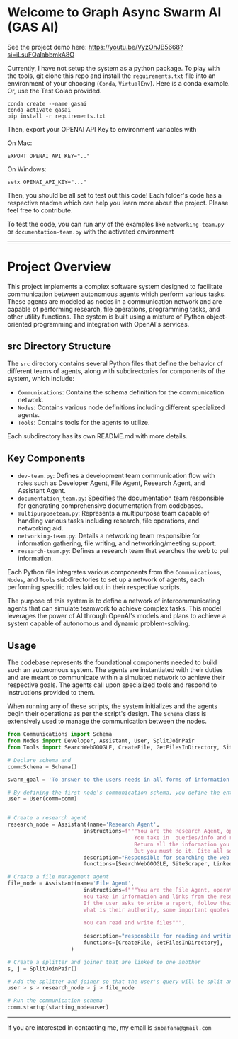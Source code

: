 # Welcome to Graph Async Swarm AI (GAS AI) 

See the project demo here: https://youtu.be/VyzOhJB5668?si=iLsuFQalabbmkA8O

Currently, I have not setup the system as a python package. To play with the tools, git clone this repo and install the `requirements.txt` file into an environment of your choosing (`Conda`, `VirtualEnv`). Here is a conda example. Or, use the Test Colab provided. 

```shell
conda create --name gasai
conda activate gasai
pip install -r requirements.txt
```

Then, export your OPENAI API Key to environment variables with 

On Mac: 
```shell 
EXPORT OPENAI_API_KEY=".."
```

On Windows:
```shell
setx OPENAI_API_KEY="..."
```

Then, you should be all set to test out this code! Each folder's code has a respective readme which can help you learn more about the project. Please feel free to contribute. 

To test the code, you can run any of the examples like `networking-team.py` or `documentation-team.py` with the activated environment

---

# Project Overview

This project implements a complex software system designed to facilitate communication between autonomous agents which perform various tasks. These agents are modeled as nodes in a communication network and are capable of performing research, file operations, programming tasks, and other utility functions. The system is built using a mixture of Python object-oriented programming and integration with OpenAI's services.

## src Directory Structure

The `src` directory contains several Python files that define the behavior of different teams of agents, along with subdirectories for components of the system, which include:

- `Communications`: Contains the schema definition for the communication network.
- `Nodes`: Contains various node definitions including different specialized agents.
- `Tools`: Contains tools for the agents to utilize.

Each subdirectory has its own README.md with more details.

## Key Components

- `dev-team.py`: Defines a development team communication flow with roles such as Developer Agent, File Agent, Research Agent, and Assistant Agent.
- `documentation_team.py`: Specifies the documentation team responsible for generating comprehensive documentation from codebases.
- `multipurposeteam.py`: Represents a multipurpose team capable of handling various tasks including research, file operations, and networking aid.
- `networking-team.py`: Details a networking team responsible for information gathering, file writing, and networking/meeting support.
- `research-team.py`: Defines a research team that searches the web to pull information.

Each Python file integrates various components from the `Communications`, `Nodes`, and `Tools` subdirectories to set up a network of agents, each performing specific roles laid out in their respective scripts.

The purpose of this system is to define a network of intercommunicating agents that can simulate teamwork to achieve complex tasks. This model leverages the power of AI through OpenAI's models and plans to achieve a system capable of autonomous and dynamic problem-solving.

## Usage

The codebase represents the foundational components needed to build such an autonomous system. The agents are instantiated with their duties and are meant to communicate within a simulated network to achieve their respective goals. The agents call upon specialized tools and respond to instructions provided to them.

When running any of these scripts, the system initializes and the agents begin their operations as per the script's design. The `Schema` class is extensively used to manage the communication between the nodes.

```python
from Communications import Schema
from Nodes import Developer, Assistant, User, SplitJoinPair
from Tools import SearchWebGOOGLE, CreateFile, GetFilesInDirectory, SiteScraper, LinkedINSearch

# Declare schema and 
comm:Schema = Schema()

swarm_goal = 'To answer to the users needs in all forms of information gathering, email and file writing, and networking/meeting aid'

# By defining the first node's communication schema, you define the entire system's schema
user = User(comm=comm)


# Create a research agent
research_node = Assistant(name='Research Agent', 
                        instructions=f"""You are the Research Agent, operating for the following swarm goal: {swarm_goal}
                                        You take in  queries/info and research the info through your function calling. 
                                        Return all the information you gained like links, web info, and most specifically website content. Function call concisely, as little as possible. 
                                        But you must do it. Cite all sources, and query with relevance. Do not ask for any advice. Just execute all the research you can do, navigate as many website, and return all your information""",
                        description="Responsible for searching the web and pulling information",
                        functions=[SearchWebGOOGLE, SiteScraper, LinkedINSearch])

# Create a file management agent
file_node = Assistant(name='File Agent', 
                        instructions=f"""You are the File Agent, operating for the following swarm goal: {swarm_goal} 
                        You take in information and links from the research agent, and write a markdown report that summarizes all that was learned. Some questions to think about are: 
                        If the user asks to write a report, follow their guidelines exactly. Do not deviate from the command, and for these reports on individuals, follow the following guidelines:
                        what is their authority, some important quotes or things they have done, and more. Prep the notes so that they are usable for a potential meeting
                        
                        You can read and write files""",
                    
                        description="responsbile for reading and writing files, most specifically, writing the report files",
                        functions=[CreateFile, GetFilesInDirectory],
                    )

# Create a splitter and joiner that are linked to one another
s, j = SplitJoinPair()

# Add the splitter and joiner so that the user's query will be split and handled simultaneously and this information will be combined and fed to the file node
user > s > research_node > j > file_node

# Run the communication schema
comm.startup(starting_node=user)

```


---

If you are interested in contacting me, my email is `snbafana@gmail.com`



